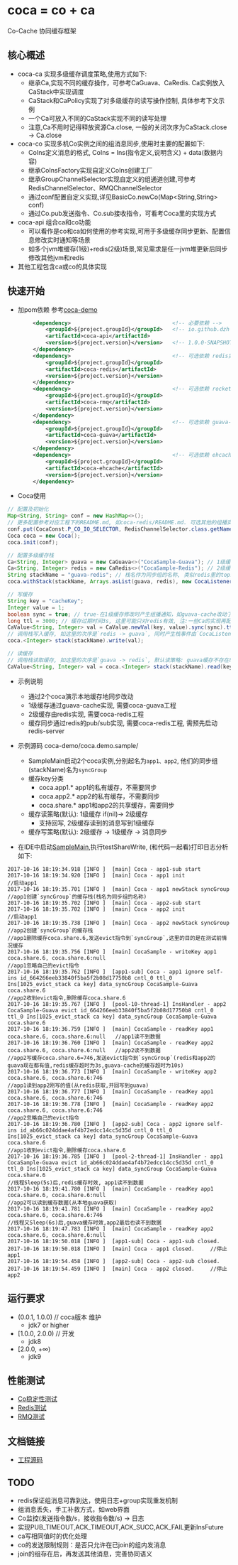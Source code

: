 coca = co + ca
===================================
Co-Cache 协同缓存框架

## 核心概述
- coca-ca 实现多级缓存调度策略,使用方式如下:
    - 继承Ca,实现不同的缓存操作，可参考CaGuava、CaRedis. Ca实例放入CaStack中实现调度
    - CaStack和CaPolicy实现了对多级缓存的读写操作控制, 具体参考下文示例
    - 一个Ca可放入不同的CaStack实现不同的读写处理
    - 注意,Ca不用时记得释放资源Ca.close, 一般的关闭次序为CaStack.close -> Ca.close
- coca-co 实现多机Co实例之间的组消息同步,使用时主要的配置如下:
    - CoIns定义消息的格式, CoIns = Ins(指令定义,说明含义) + data(数据内容)
    - 继承CoInsFactory实现自定义CoIns创建工厂
    - 继承GroupChannelSelector实现自定义的组通道创建,可参考RedisChannelSelector、RMQChannelSelector
    - 通过conf配置自定义实现,详见BasicCo.newCo(Map<String,String> conf)
    - 通过Co.pub发送指令、Co.sub接收指令，可看考Coca里的实现方式
- coca-api 组合ca和co功能
    - 可以看作是co和ca如何使用的参考实现,可用于多级缓存同步更新、配置信息修改实时通知等场景
    - 如多个jvm堆缓存(1级)+redis(2级)场景,常见需求是任一jvm堆更新后同步修改其他jvm和redis
- 其他工程包含ca或co的具体实现

## 快速开始
- 加pom依赖 参考[coca-demo](coca-demo/pom.xml)

```xml
        <dependency>                                <!-- 必要依赖 -->
            <groupId>${project.groupId}</groupId>   <!-- io.github.dzh -->
            <artifactId>coca-api</artifactId>
            <version>${project.version}</version>   <!-- 1.0.0-SNAPSHOT -->
        </dependency>
        <dependency>                                <!-- 可选依赖 redis实现-->
            <groupId>${project.groupId}</groupId>
            <artifactId>coca-redis</artifactId>
            <version>${project.version}</version>
        </dependency>
        <dependency>                                <!-- 可选依赖 rocketmq实现-->
            <groupId>${project.groupId}</groupId>
            <artifactId>coca-rmq</artifactId>
            <version>${project.version}</version>
        </dependency>
        <dependency>                                <!-- 可选依赖 guava-cache实现-->
            <groupId>${project.groupId}</groupId>
            <artifactId>coca-guava</artifactId>
            <version>${project.version}</version>
        </dependency>
        <dependency>                                <!-- 可选依赖 ehcache实现-->
            <groupId>${project.groupId}</groupId>
            <artifactId>coca-ehcache</artifactId>
            <version>${project.version}</version>
        </dependency>
```

- Coca使用

```java
// 配置及初始化
Map<String, String> conf = new HashMap<>();
// 更多配置参考对应工程下的README.md, 如coca-redis/README.md. 可选其他的组播实现如`RMQChannelSelector`等
conf.put(CocaConst.P_CO_IO_SELECTOR, RedisChannelSelector.class.getName()); 
Coca coca = new Coca();
coca.init(conf);

// 配置多级缓存栈
Ca<String, Integer> guava = new CaGuava<>("CocaSample-Guava"); // 1级缓存guava-cache
Ca<String, Integer> redis = new CaRedis<>("CocaSample-Redis"); // 2级缓存redis
String stackName = "guava-redis"; // 栈名作为同步组的名称, 类似redis里的topic
coca.withStack(stackName, Arrays.asList(guava, redis), new CocaListener()); // 定义多级缓存调用栈

// 写缓存
String key = "cacheKey";
Integer value = 1;
boolean sync = true; // true-在1级缓存修改时产生组播通知，如guava-cache改动了 false-修改无需组播通知
long ttl = 3000; // 缓存过期时间3s, 这里可能只对redis有效, 注:一些Ca的实现再配置时决定,如CaGuava
CaValue<String, Integer> val = CaValue.newVal(key, value).sync(sync).ttl(ttl); // 创建缓存值key-value
// 调用栈写入缓存, 如这里的次序是`redis -> guava`, 同时产生栈事件由`CocaListener`处理, 若sync=true发送`CocaConst.EVICT`指令到stackName组
coca.<Integer> stack(stackName).write(val);

// 读缓存
// 调用栈读取缓存, 如这里的次序是`guava -> redis`, 默认读策略: guava缓存不存在时再读redis, 回写redis的缓存到guava
CaValue<String, Integer> val = coca.<Integer> stack(stackName).read(key);
```

- 示例说明
    - 通过2个coca演示本地缓存地同步改动
    - 1级缓存通过guava-cache实现, 需要coca-guava工程
    - 2级缓存由redis实现, 需要coca-redis工程
    - 缓存同步通过redis的pub/sub实现, 需要coca-redis工程, 需预先启动redis-server
    
- 示例源码 coca-demo/coca.demo.sample/
    - SampleMain启动2个coca实例,分别起名为`app1、app2`, 他们的同步组(stackName)名为`syncGroup`
    - 缓存key分类
        - coca.app1.*   app1的私有缓存，不需要同步
        - coca.app2.*   app2的私有缓存，不需要同步
        - coca.share.*  app1和app2的共享缓存，需要同步
    - 缓存读策略(默认): 1级缓存 if(nil)-> 2级缓存
        - 支持回写, 2级缓存读到的消息写到1级缓存
    - 缓存写策略(默认): 2级缓存 -> 1级缓存 -> 消息同步

- 在IDE中启动[SampleMain](coca-demo/src/main/java/coca/demo/sample/SampleMain.java),执行testShareWrite, (和代码一起看)打印日志分析如下:

```log
2017-10-16 18:19:34.918 [INFO ]  [main] Coca - app1-sub start           
2017-10-16 18:19:34.920 [INFO ]  [main] Coca - app1 init                //启动app1
2017-10-16 18:19:35.701 [INFO ]  [main] Coca - app1 newStack syncGroup  //app1创建`syncGroup`的缓存栈(栈名为同步组的名称)
2017-10-16 18:19:35.702 [INFO ]  [main] Coca - app2-sub start
2017-10-16 18:19:35.702 [INFO ]  [main] Coca - app2 init                //启动app1
2017-10-16 18:19:35.738 [INFO ]  [main] Coca - app2 newStack syncGroup  //app2创建`syncGroup`的缓存栈
//app1删除缓存coca.share.6,发送evict指令到`syncGroup`,这里的目的是在测试前情况缓存
2017-10-16 18:19:35.756 [INFO ]  [main] CocaSample - writeKey app1 coca.share.6, coca.share.6:null
//app1忽略自己的evict指令
2017-10-16 18:19:35.762 [INFO ]  [app1-sub] Coca - app1 ignore self-ins id_664266eeb33840f5ba5f2b08d17750b8 cntl_0 ttl_0  Ins[1025_evict_stack ca key] data_syncGroup CocaSample-Guava coca.share.6
//app2收到evict指令,删除缓存coca.share.6
2017-10-16 18:19:35.767 [INFO ]  [pool-10-thread-1] InsHandler - app2 CocaSample-Guava evict id_664266eeb33840f5ba5f2b08d17750b8 cntl_0 ttl_0 Ins[1025_evict_stack ca key] data_syncGroup CocaSample-Guava coca.share.6 
2017-10-16 18:19:36.759 [INFO ]  [main] CocaSample - readKey app1 coca.share.6, coca.share.6:null   //app1读不到数据
2017-10-16 18:19:36.760 [INFO ]  [main] CocaSample - readKey app2 coca.share.6, coca.share.6:null   //app2读不到数据 
//app2写缓存coca.share.6=746,发送evict指令到`syncGroup`(redis和app2的guava现在都有值,redis缓存超时为3s,guava-cache的缓存超时为10s)
2017-10-16 18:19:36.773 [INFO ]  [main] CocaSample - writeKey app2 coca.share.6, coca.share.6:746
//app1读到app2刚写的值(从redis获取,并回写到guava)
2017-10-16 18:19:36.777 [INFO ]  [main] CocaSample - readKey app1 coca.share.6, coca.share.6:746
2017-10-16 18:19:36.778 [INFO ]  [main] CocaSample - readKey app2 coca.share.6, coca.share.6:746
//app2忽略自己的evict指令
2017-10-16 18:19:36.780 [INFO ]  [app2-sub] Coca - app2 ignore self-ins id_ab66c024ddae4af4b72edcc14cc5d35d cntl_0 ttl_0 Ins[1025_evict_stack ca key] data_syncGroup CocaSample-Guava coca.share.6
//app1收到evict指令,删除缓存coca.share.6
2017-10-16 18:19:36.785 [INFO ]  [pool-2-thread-1] InsHandler - app1 CocaSample-Guava evict id_ab66c024ddae4af4b72edcc14cc5d35d cntl_0 ttl_0 Ins[1025_evict_stack ca key] data_syncGroup CocaSample-Guava coca.share.6
//线程Sleep(5s)后,redis缓存时效, app1读不到数据
2017-10-16 18:19:41.780 [INFO ]  [main] CocaSample - readKey app1 coca.share.6, coca.share.6:null
//app2可以读到缓存数据(从本地guava获取)
2017-10-16 18:19:41.781 [INFO ]  [main] CocaSample - readKey app2 coca.share.6, coca.share.6:746
//线程又Sleep(6s)后,guava缓存时效,app2最后也读不到数据
2017-10-16 18:19:47.783 [INFO ]  [main] CocaSample - readKey app2 coca.share.6, coca.share.6:null
2017-10-16 18:19:50.018 [INFO ]  [app1-sub] Coca - app1-sub closed.
2017-10-16 18:19:50.018 [INFO ]  [main] Coca - app1 closed.     //停止app1
2017-10-16 18:19:54.458 [INFO ]  [app2-sub] Coca - app2-sub closed.
2017-10-16 18:19:54.459 [INFO ]  [main] Coca - app2 closed.     //停止app2
```

## 运行要求
- (0.0.1, 1.0.0)    // coca版本 维护
    - jdk7 or higher
- [1.0.0, 2.0.0)    // 开发
    - jdk8
- [2.0.0, +∞)
    - jdk9

## 性能测试
- [Co稳定性测试](coca-co/src/test/java/coca/co/TestCoLocal.java)
- [Redis测试](coca-demo/src/main/java/coca/demo/benchmark/redis/CocaRedisBenchmark.java)
- [RMQ测试](coca-demo/src/main/java/coca/demo/benchmark/rmq/CocaRMQBenchmark.java)

## 文档链接
- [工程源码](doc/coca_project.md)

## TODO
- redis保证组消息可靠到达，使用日志+group实现重发机制
- 组消息丢失，手工补救方式，如web界面
- Co监控(发送指令数/s，接收指令数/s) -> 日志
- 实现PUB_TIMEOUT,ACK_TIMEOUT,ACK_SUCC,ACK_FAIL更新InsFuture
- ca写相同值时的优化处理
- co的发送限制规则：是否只允许在已join的组内发消息
- join的组存在后，再发送其他消息，完善协同语义





